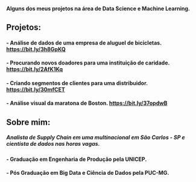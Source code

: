 #### Alguns dos meus projetos na área de Data Science e Machine Learning.

## **Projetos:**

#### **- Análise de dados de uma empresa de aluguel de bicicletas. https://bit.ly/3h8GpKQ** 
#### **- Procurando novos doadores para uma instituição de caridade. https://bit.ly/2AfK1Kq**
#### **- Criando segmentos de clientes para uma distribuidor. https://bit.ly/30mfCET**
#### **- Análise visual da maratona de Boston. https://bit.ly/37opdwB**


## **Sobre mim:**

##### Analista de Supply Chain em uma multinacional em São Carlos - SP e cientista de dados nas horas vagas.

#### **- Graduação em Engenharia de Produção pela UNICEP.**
#### **- Pós Graduação em Big Data e Ciência de Dados pela PUC-MG.**
